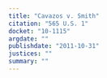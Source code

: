 ```yaml
---
title: "Cavazos v. Smith"
citation: "565 U.S. 1"
docket: "10-1115"
argdate: ""
publishdate: "2011-10-31"
justices: ""
summary: ""
---
```


